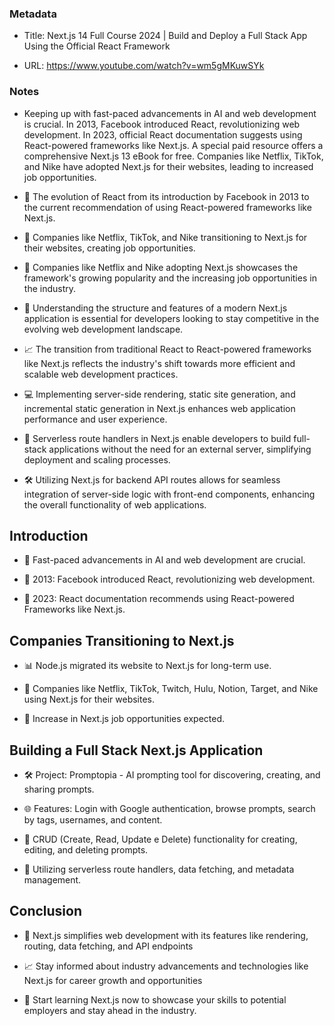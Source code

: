 ### Metadata

- Title: Next.js 14 Full Course 2024 | Build and Deploy a Full Stack App Using the Official React Framework

- URL: https://www.youtube.com/watch?v=wm5gMKuwSYk



### Notes

- Keeping up with fast-paced advancements in AI and web development is crucial. In 2013, Facebook introduced React, revolutionizing web development. In 2023, official React documentation suggests using React-powered frameworks like Next.js. A special paid resource offers a comprehensive Next.js 13 eBook for free. Companies like Netflix, TikTok, and Nike have adopted Next.js for their websites, leading to increased job opportunities.

- 📅 The evolution of React from its introduction by Facebook in 2013 to the current recommendation of using React-powered frameworks like Next.js.


- 🏢 Companies like Netflix, TikTok, and Nike transitioning to Next.js for their websites, creating job opportunities.

- 🌟 Companies like Netflix and Nike adopting Next.js showcases the framework's growing popularity and the increasing job opportunities in the industry.

- 🔑 Understanding the structure and features of a modern Next.js application is essential for developers looking to stay competitive in the evolving web development landscape.

- 📈 The transition from traditional React to React-powered frameworks like Next.js reflects the industry's shift towards more efficient and scalable web development practices.

- 💻 Implementing server-side rendering, static site generation, and incremental static generation in Next.js enhances web application performance and user experience.

- 🚀 Serverless route handlers in Next.js enable developers to build full-stack applications without the need for an external server, simplifying deployment and scaling processes.

- 🛠️ Utilizing Next.js for backend API routes allows for seamless integration of server-side logic with front-end components, enhancing the overall functionality of web applications.


## Introduction
- 🚀 Fast-paced advancements in AI and web development are crucial.

- 📅 2013: Facebook introduced React, revolutionizing web development.

- 📅 2023: React documentation recommends using React-powered Frameworks like Next.js.

## Companies Transitioning to Next.js
- 📊 Node.js migrated its website to Next.js for long-term use.

- 🏢 Companies like Netflix, TikTok, Twitch, Hulu, Notion, Target, and Nike using Next.js for their websites.

- 💼 Increase in Next.js job opportunities expected.

## Building a Full Stack Next.js Application
- 🛠️ Project: Promptopia - AI prompting tool for discovering, creating, and sharing prompts.

- 🌐 Features: Login with Google authentication, browse prompts, search by tags, usernames, and content.

- 📝 CRUD (Create, Read, Update e Delete) functionality for creating, editing, and deleting prompts.

- 🧰 Utilizing serverless route handlers, data fetching, and metadata management.

## Conclusion
- 🚀 Next.js simplifies web development with its features like rendering, routing, data fetching, and API endpoints

- 📈 Stay informed about industry advancements and technologies like Next.js for career growth and opportunities

- 🌟 Start learning Next.js now to showcase your skills to potential employers and stay ahead in the industry.